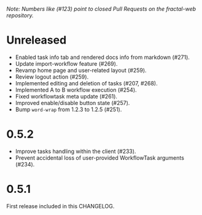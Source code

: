*Note: Numbers like (\#123) point to closed Pull Requests on the fractal-web repository.*


# Unreleased

* Enabled task info tab and rendered docs info from markdown (\#271).
* Update import-workflow feature (\#269).
* Revamp home page and user-related layout (\#259).
* Review logout action (\#259).
* Implemented editing and deletion of tasks (\#207, \#268). 
* Implemented A to B workflow execution (\#254).
* Fixed workflowtask meta update (\#261).
* Improved enable/disable button state (\#257).
* Bump `word-wrap` from 1.2.3 to 1.2.5 (\#251).

# 0.5.2

* Improve tasks handling within the client (\#233).
* Prevent accidental loss of user-provided WorkflowTask arguments (\#234).

# 0.5.1

First release included in this CHANGELOG.
